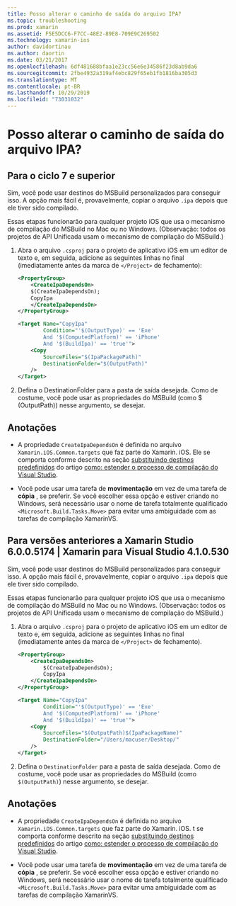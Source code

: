 ```yaml
---
title: Posso alterar o caminho de saída do arquivo IPA?
ms.topic: troubleshooting
ms.prod: xamarin
ms.assetid: F5E5DCC6-F7CC-48E2-89E8-709E9C269502
ms.technology: xamarin-ios
author: davidortinau
ms.author: daortin
ms.date: 03/21/2017
ms.openlocfilehash: 6df481688bfaa1e23cc56e6e34586f23d8ab9da6
ms.sourcegitcommit: 2fbe4932a319af4ebc829f65eb1fb1816ba305d3
ms.translationtype: MT
ms.contentlocale: pt-BR
ms.lasthandoff: 10/29/2019
ms.locfileid: "73031032"
---
```

# <a name="can-i-change-the-output-path-of-the-ipa-file"></a>Posso alterar o caminho de saída do arquivo IPA?

## <a name="for-cycle-7-and-higher"></a>Para o ciclo 7 e superior
Sim, você pode usar destinos do MSBuild personalizados para conseguir isso. A opção mais fácil é, provavelmente, copiar o arquivo `.ipa` depois que ele tiver sido compilado.

Essas etapas funcionarão para qualquer projeto iOS que usa o mecanismo de compilação do MSBuild no Mac ou no Windows. (Observação: todos os projetos de API Unificada usam o mecanismo de compilação do MSBuild.)

1. Abra o arquivo `.csproj` para o projeto de aplicativo iOS em um editor de texto e, em seguida, adicione as seguintes linhas no final (imediatamente antes da marca de `</Project>` de fechamento):

    ```xml
    <PropertyGroup>
        <CreateIpaDependsOn>
        $(CreateIpaDependsOn);
        CopyIpa
        </CreateIpaDependsOn>
    </PropertyGroup>
    
    <Target Name="CopyIpa"
            Condition="'$(OutputType)' == 'Exe'
            And '$(ComputedPlatform)' == 'iPhone'
            And '$(BuildIpa)' == 'true'">
        <Copy
            SourceFiles="$(IpaPackagePath)"
            DestinationFolder="$(OutputPath)"
        />
    </Target>
    ```

2. Defina o DestinationFolder para a pasta de saída desejada. Como de costume, você pode usar as propriedades do MSBuild (como $ (OutputPath)) nesse argumento, se desejar.

## <a name="notes"></a>Anotações

- A propriedade `CreateIpaDependsOn` é definida no arquivo `Xamarin.iOS.Common.targets` que faz parte do Xamarin. iOS. Ele se comporta conforme descrito na seção [substituindo destinos predefinidos](https://docs.microsoft.com/visualstudio/msbuild/how-to-extend-the-visual-studio-build-process#overriding-predefined-targets) do artigo [como: estender o processo de compilação do Visual Studio](https://docs.microsoft.com/visualstudio/msbuild/how-to-extend-the-visual-studio-build-process).

- Você pode usar uma tarefa de **movimentação** em vez de uma tarefa de **cópia** , se preferir. Se você escolher essa opção e estiver criando no Windows, será necessário usar o nome de tarefa totalmente qualificado `<Microsoft.Build.Tasks.Move>` para evitar uma ambiguidade com as tarefas de compilação XamarinVS.

## <a name="for-versions-before-xamarin-studio-6005174--xamarin-for-visual-studio-410530"></a>Para versões anteriores a Xamarin Studio 6.0.0.5174 | Xamarin para Visual Studio 4.1.0.530

Sim, você pode usar destinos do MSBuild personalizados para conseguir isso. A opção mais fácil é, provavelmente, copiar o arquivo `.ipa` depois que ele tiver sido compilado.

Essas etapas funcionarão para qualquer projeto iOS que usa o mecanismo de compilação do MSBuild no Mac ou no Windows. (Observação: todos os projetos de API Unificada usam o mecanismo de compilação do MSBuild.)

1. Abra o arquivo `.csproj` para o projeto de aplicativo iOS em um editor de texto e, em seguida, adicione as seguintes linhas no final (imediatamente antes da marca de `</Project>` de fechamento).

    ```xml
    <PropertyGroup>
        <CreateIpaDependsOn>
            $(CreateIpaDependsOn);
            CopyIpa
        </CreateIpaDependsOn>
    </PropertyGroup>

    <Target Name="CopyIpa"
            Condition="'$(OutputType)' == 'Exe'
            And '$(ComputedPlatform)' == 'iPhone'
            And '$(BuildIpa)' == 'true'">
        <Copy
            SourceFiles="$(OutputPath)$(IpaPackageName)"
            DestinationFolder="/Users/macuser/Desktop/"
        />
    </Target>
    ```

2. Defina o `DestinationFolder` para a pasta de saída desejada. Como de costume, você pode usar as propriedades do MSBuild (como `$(OutputPath)`) nesse argumento, se desejar.

## <a name="notes"></a>Anotações

- A propriedade `CreateIpaDependsOn` é definida no arquivo `Xamarin.iOS.Common.targets` que faz parte do Xamarin. iOS. t se comporta conforme descrito na seção [substituindo destinos predefinidos](https://docs.microsoft.com/visualstudio/msbuild/how-to-extend-the-visual-studio-build-process#overriding-predefined-targets) do artigo [como: estender o processo de compilação do Visual Studio](https://docs.microsoft.com/visualstudio/msbuild/how-to-extend-the-visual-studio-build-process).

- Você pode usar uma tarefa de **movimentação** em vez de uma tarefa de **cópia** , se preferir. Se você escolher essa opção e estiver criando no Windows, será necessário usar o nome de tarefa totalmente qualificado `<Microsoft.Build.Tasks.Move>` para evitar uma ambiguidade com as tarefas de compilação XamarinVS.
